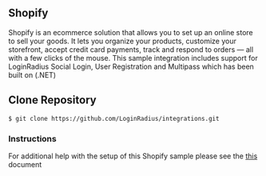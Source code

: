 ## Shopify
Shopify is an ecommerce solution that allows you to set up an online store to sell your goods. It lets you organize your products, customize your storefront, accept credit card payments, track and respond to orders — all with a few clicks of the mouse. This sample integration includes support for LoginRadius Social Login, User Registration and Multipass which has been built on (.NET)

## Clone Repository

	$ git clone https://github.com/LoginRadius/integrations.git

### Instructions
For additional help with the setup of this Shopify sample please see the [this](http://apidocs.loginradius.com/docs/shopify) document